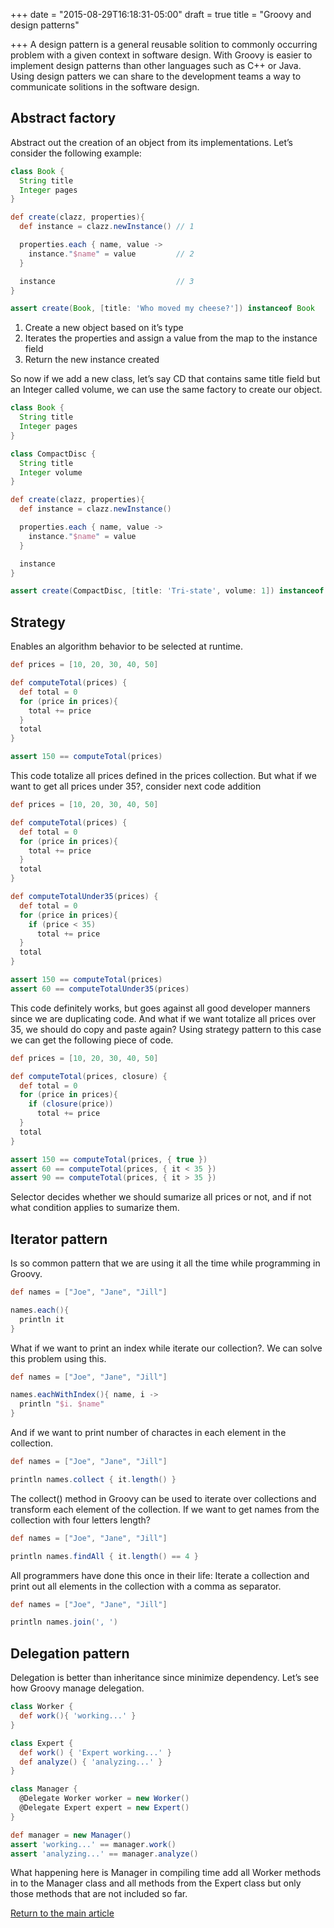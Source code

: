 +++
date = "2015-08-29T16:18:31-05:00"
draft = true
title = "Groovy and design patterns"

+++
A design pattern is a general reusable solition to commonly occurring problem with a given context in software design. With Groovy is easier to implement design patterns than other languages such as C++ or Java. Using design patters we can share to the development teams a way to communicate solitions in the software design.

## Abstract factory
Abstract out the creation of an object from its implementations. Let’s consider the following example:

```groovy
class Book {
  String title
  Integer pages
}

def create(clazz, properties){
  def instance = clazz.newInstance() // 1

  properties.each { name, value ->
    instance."$name" = value         // 2
  }

  instance                           // 3
}

assert create(Book, [title: 'Who moved my cheese?']) instanceof Book
```

1. Create a new object based on it’s type
2. Iterates the properties and assign a value from the map to the instance field
3. Return the new instance created

So now if we add a new class, let’s say CD that contains same title field but an Integer called volume, we can use the same factory to create our object.

```groovy
class Book {
  String title
  Integer pages
}

class CompactDisc {
  String title
  Integer volume
}

def create(clazz, properties){
  def instance = clazz.newInstance()

  properties.each { name, value ->
    instance."$name" = value
  }

  instance
}

assert create(CompactDisc, [title: 'Tri-state', volume: 1]) instanceof CompactDisc
```

## Strategy
Enables an algorithm behavior to be selected at runtime.

```groovy
def prices = [10, 20, 30, 40, 50]

def computeTotal(prices) {
  def total = 0
  for (price in prices){
    total += price
  }
  total
}

assert 150 == computeTotal(prices)
```

This code totalize all prices defined in the prices collection. But what if we want to get all prices under 35?, consider next code addition

```groovy
def prices = [10, 20, 30, 40, 50]

def computeTotal(prices) {
  def total = 0
  for (price in prices){
    total += price
  }
  total
}

def computeTotalUnder35(prices) {
  def total = 0
  for (price in prices){
    if (price < 35)
      total += price
  }
  total
}

assert 150 == computeTotal(prices)
assert 60 == computeTotalUnder35(prices)
```

This code definitely works, but goes against all good developer manners since we are duplicating code. And what if we want totalize all prices over 35, we should do copy and paste again? Using strategy pattern to this case we can get the following piece of code.

```groovy
def prices = [10, 20, 30, 40, 50]

def computeTotal(prices, closure) {
  def total = 0
  for (price in prices){
    if (closure(price))
      total += price
  }
  total
}

assert 150 == computeTotal(prices, { true })
assert 60 == computeTotal(prices, { it < 35 })
assert 90 == computeTotal(prices, { it > 35 })
```

Selector decides whether we should sumarize all prices or not, and if not what condition applies to sumarize them.

## Iterator pattern
Is so common pattern that we are using it all the time while programming in Groovy.

```groovy
def names = ["Joe", "Jane", "Jill"]

names.each(){
  println it
}
```

What if we want to print an index while iterate our collection?. We can solve this problem using this.

```groovy
def names = ["Joe", "Jane", "Jill"]

names.eachWithIndex(){ name, i ->
  println "$i. $name"
}
```

And if we want to print number of charactes in each element in the collection.

```groovy
def names = ["Joe", "Jane", "Jill"]

println names.collect { it.length() }
```

The collect() method in Groovy can be used to iterate over collections and transform each element of the collection. If we want to get names from the collection with four letters length?

```groovy
def names = ["Joe", "Jane", "Jill"]

println names.findAll { it.length() == 4 }
```

All programmers have done this once in their life: Iterate a collection and print out all elements in the collection with a comma as separator.

```groovy
def names = ["Joe", "Jane", "Jill"]

println names.join(', ')
```

## Delegation pattern
Delegation is better than inheritance since minimize dependency. Let’s see how Groovy manage delegation.

```groovy
class Worker {
  def work(){ 'working...' }
}

class Expert {
  def work() { 'Expert working...' }
  def analyze() { 'analyzing...' }
}

class Manager {
  @Delegate Worker worker = new Worker()
  @Delegate Expert expert = new Expert()
}

def manager = new Manager()
assert 'working...' == manager.work()
assert 'analyzing...' == manager.analyze()
```

What happening here is Manager in compiling time add all Worker methods in to the Manager class and all methods from the Expert class but only those methods that are not included so far.

[Return to the main article](/techtalk/groovy)
